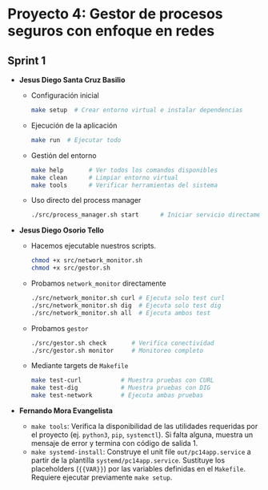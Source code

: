 # Proyecto 4: Gestor de procesos seguros con enfoque en redes

## Sprint 1

- **Jesus Diego Santa Cruz Basilio**

    - Configuración inicial
        ```bash
        make setup  # Crear entorno virtual e instalar dependencias
        ```

    - Ejecución de la aplicación
        ```bash
        make run  # Ejecutar todo
        ```
    
    - Gestión del entorno
        ```bash
        make help       # Ver todos los comandos disponibles
        make clean      # Limpiar entorno virtual
        make tools      # Verificar herramientas del sistema
        ```

    - Uso directo del process manager
        ```bash
        ./src/process_manager.sh start      # Iniciar servicio directamente
        ```

- **Jesus Diego Osorio Tello**

    - Hacemos ejecutable nuestros scripts.
        ```bash
        chmod +x src/network_monitor.sh
        chmod +x src/gestor.sh
        ```
    - Probamos `network_monitor` directamente
        ```bash
        ./src/network_monitor.sh curl # Ejecuta solo test curl
        ./src/network_monitor.sh dig  # Ejecuta solo test dig
        ./src/network_monitor.sh all  # Ejecuta ambos test
        ```
    - Probamos `gestor`
        ```bash
        ./src/gestor.sh check       # Verifica conectividad
        ./src/gestor.sh monitor     # Monitoreo completo
        ```
    - Mediante targets de `Makefile`
        ```bash
        make test-curl           # Muestra pruebas con CURL
        make test-dig            # Muestra pruebas con DIG
        make test-network        # Ejecuta ambas pruebas
        ```
- **Fernando Mora Evangelista**

    - `make tools`: Verifica la disponibilidad de las utilidades requeridas por el proyecto (ej. `python3`, `pip`, `systemctl`). Si falta alguna, muestra un mensaje de error y termina con código de salida 1.
    - `make systemd-install`: Construye el unit file `out/pc14app.service` a partir de la plantilla `systemd/pc14app.service`. Sustituye los placeholders (`{{VAR}}`) por las variables definidas en el `Makefile`. Requiere ejecutar previamente `make setup`.